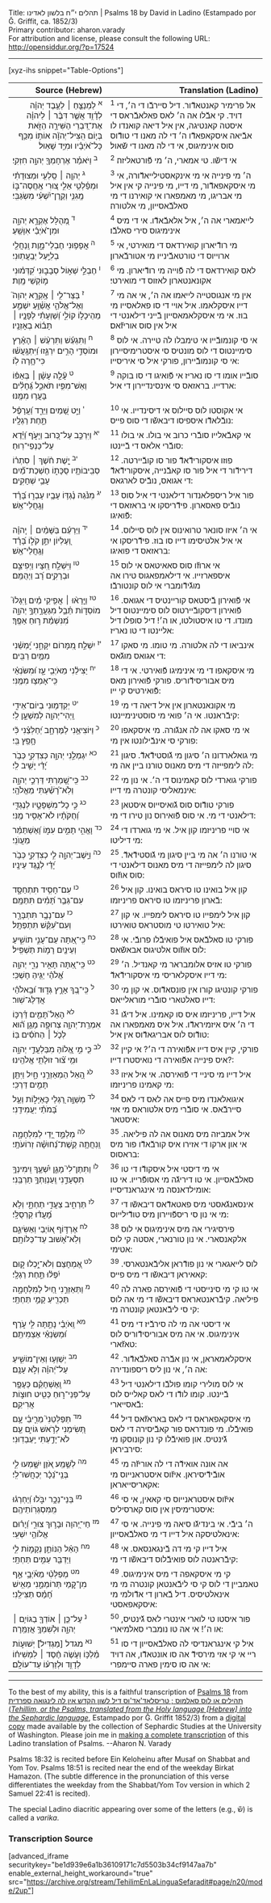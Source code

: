 <html>
<head></head>
<body>
Title: תהלים י״ח בלשון לאדינו | Psalms 18 by David in Ladino (Estampado por Ǧ. Griffit, ca. 1852/3)<br />
Primary contributor: aharon.varady<br />
For attribution and license, please consult the following URL: <a href="http://opensiddur.org/?p=17524">http://opensiddur.org/?p=17524</a>
<p />
<hr />

[xyz-ihs snippet="Table-Options"]<table style="margin-left: auto; margin-right: auto;" class="draggable">
<thead><tr><th id="x" style="text-align: right;">Source (Hebrew)</th><th style="text-align: right;">Translation (Ladino)</th></tr></thead>
<tbody>
<tr><td style="vertical-align:top;">
<div class="liturgy" lang="he" style="text-align: right;">
<sup>א</sup>&nbsp;לַמְנַצֵּ֤חַ ׀ 
לְעֶ֥בֶד יְהוָ֗ה 
לְדָ֫וִ֥ד 
אֲשֶׁ֤ר דִּבֶּ֨ר ׀ לַיהוָ֗ה אֶת־דִּ֭בְרֵי הַשִּׁירָ֣ה הַזֹּ֑את 
בְּי֤וֹם הִֽצִּיל־יְהוָ֘ה אוֹת֥וֹ מִכַּ֥ף כָּל־אֹ֝יְבָ֗יו 
וּמִיַּ֥ד שָׁאֽוּל׃
</span></div>
</td>
 
<td style="vertical-align:top;">
<div class="ladino" lang="lad">
<sup>1</sup>&nbsp;אל פרימיר קאנטאדﬞור. 
דיל סיירבﬞו די ה׳, 
די דויד. 
קי אבﬞלו אה ה׳ לאס פאלאבﬞראס די איסטה קאנטיגה, 
אין איל דיאה קואנדו לו אבﬞיאה איסקאפאדﬞו ה׳ די לה מאנו די טודﬞוס סוס אינימיגוס, 
אי די לה מאנו די שﬞאול׃
</span></div></td>
</tr>


<tr>
<td style="vertical-align:top;">
<div class="liturgy" lang="he">
<sup>ב</sup>&nbsp;וַיֹּאמַ֡ר 
אֶרְחָמְךָ֖ 
יְהוָ֣ה חִזְקִֽי׃
</span></div>
</td>
 
<td style="vertical-align:top;">
<div class="ladino" lang="lad">
<sup>2</sup>&nbsp;אי דישﬞו. 
טי אמארי, 
ה׳ מי פﬞורטאליזה׃
</span></div></td>
</tr>


<tr>
<td style="vertical-align:top;">
<div class="liturgy" lang="he">
<sup>ג</sup>&nbsp;יְהוָ֤ה ׀ סַֽלְעִ֥י וּמְצוּדָתִ֗י 
וּמְפַ֫לְטִ֥י 
אֵלִ֣י 
צ֭וּרִי אֶֽחֱסֶה־בּ֑וֹ 
מָֽגִנִּ֥י וְקֶֽרֶן־יִ֝שְׁעִ֗י 
מִשְׂגַּבִּֽי׃
</span></div>
</td>
 
<td style="vertical-align:top;">
<div class="ladino" lang="lad">
<sup>3</sup>&nbsp;ה׳ מי פינייה אי מי אינקאסטילייאדﬞורה, 
אי מי איסקאפאדﬞור, 
מי דייו, 
מי פינייה קי אין איל מי אבריגו, 
מי מאמפארו אי קואירנו די מי סאלבﬞאסייון, 
מי אלטורה׃
</span></div></td>
</tr>


<tr>
<td style="vertical-align:top;">
<div class="liturgy" lang="he">
<sup>ד</sup>&nbsp;מְ֭הֻלָּל אֶקְרָ֣א יְהוָ֑ה 
וּמִן־אֹ֝יְבַ֗י 
אִוָּשֵֽׁעַ׃
</span></div>
</td>
 
<td style="vertical-align:top;">
<div class="ladino" lang="lad">
<sup>4</sup>&nbsp;לייאמארי אה ה׳, 
איל אלאבﬞאדﬞו. 
אי די מיס אינימיגוס סירי סאלבﬞו׃
</span></div></td>
</tr>


<tr>
<td style="vertical-align:top;">
<div class="liturgy" lang="he">
<sup>ה</sup>&nbsp;אֲפָפ֥וּנִי חֶבְלֵי־מָ֑וֶת 
וְֽנַחֲלֵ֖י בְלִיַּ֣עַל יְבַֽעֲתֽוּנִי׃
</span></div>
</td>
 
<td style="vertical-align:top;">
<div class="ladino" lang="lad">
<sup>5</sup>&nbsp;מי רודﬞיארון קואירדאס די מואירטי, 
אי ארוייוס די טורטאבﬞינייו מי אטורבﬞארון׃
</span></div></td>
</tr>


<tr>
<td style="vertical-align:top;">
<div class="liturgy" lang="he">
<sup>ו</sup>&nbsp;חֶבְלֵ֣י שְׁא֣וֹל סְבָב֑וּנִי 
קִ֝דְּמ֗וּנִי מ֣וֹקְשֵׁי מָֽוֶת׃
</span></div>
</td>
 
<td style="vertical-align:top;">
<div class="ladino" lang="lad">
<sup>6</sup>&nbsp;לאס קואירדאס די לה פﬞוייה מי רודﬞיארון. 
מי אקונאנטארון לאזוס די מואירטי׃
</span></div></td>
</tr>


<tr>
<td style="vertical-align:top;">
<div class="liturgy" lang="he">
<sup>ז</sup>&nbsp;בַּצַּר־לִ֤י ׀ אֶֽקְרָ֣א יְהוָה֮ 
וְאֶל־אֱלֹהַ֪י אֲשַׁ֫וֵּ֥עַ 
יִשְׁמַ֣ע מֵהֵיכָל֣וֹ קוֹלִ֑י 
וְ֝שַׁוְעָתִ֗י לְפָנָ֤יו ׀ תָּב֬וֹא בְאָזְנָֽיו׃
</span></div>
</td>
 
<td style="vertical-align:top;">
<div class="ladino" lang="lad">
<sup>7</sup>&nbsp;אין מי אנגוסטייה לייאמו אה ה׳, 
אי אה מי דייו איסקלאמו. 
איל אויי די סו פאלאסייו מי בוז. 
אי מי איסקלאמאסייון בﬞייני דילאנטי די איל אין סוס אוריזﬞאס׃
</span></div></td>
</tr>


<tr>
<td style="vertical-align:top;">
<div class="liturgy" lang="he">
<sup>ח</sup>&nbsp;וַתִּגְעַ֬שׁ וַתִּרְעַ֨שׁ ׀ הָאָ֗רֶץ 
וּמוֹסְדֵ֣י הָרִ֣ים יִרְגָּ֑זוּ וַ֝יִּתְגָּֽעֲשׁ֗וּ 
כִּי־חָ֥רָה לֽוֹ׃
</span></div>
</td>
 
<td style="vertical-align:top;">
<div class="ladino" lang="lad">
<sup>8</sup>&nbsp;אי סי קונמובﬞייו אי טימבלו לה טיירה. 
אי לוס סימיינטוס די לוס מונטיס סי איסטרימיסיירון אי סי קונמובﬞיירון, 
פורקי איל סי איריסייו:
</span></div></td>
</tr>


<tr>
<td style="vertical-align:top;">
<div class="liturgy" lang="he">
<sup>ט</sup>&nbsp;עָ֘לָ֤ה עָשָׁ֨ן ׀ בְּאַפּ֗וֹ וְאֵשׁ־מִפִּ֥יו תֹּאכֵ֑ל 
גֶּ֝חָלִ֗ים בָּעֲר֥וּ מִמֶּֽנּוּ׃
</span></div>
</td>
 
<td style="vertical-align:top;">
<div class="ladino" lang="lad">
<sup>9</sup>&nbsp;סובﬞייו אומו די סו נאריז אי פﬞואיגו די סו בוקה ארדייו. 
בראזאס סי אינסינדיירון די איל:
</span></div></td>
</tr>


<tr>
<td style="vertical-align:top;">
<div class="liturgy" lang="he">
<sup>י</sup>&nbsp;וַיֵּ֣ט שָׁ֭מַיִם וַיֵּרַ֑ד 
וַ֝עֲרָפֶ֗ל תַּ֣חַת רַגְלָֽיו׃
</span></div>
</td>
 
<td style="vertical-align:top;">
<div class="ladino" lang="lad">
<sup>10</sup>&nbsp;אי אקוסטו לוס סיילוס אי דיסינדייו. 
אי נובﬞלאדﬞו איספיסו דיבאשﬞו די סוס פייס:
</span></div></td>
</tr>


<tr>
<td style="vertical-align:top;">
<div class="liturgy" lang="he">
<sup>יא</sup>&nbsp;וַיִּרְכַּ֣ב עַל־כְּ֭רוּב וַיָּעֹ֑ף 
וַ֝יֵּ֗דֶא עַל־כַּנְפֵי־רֽוּחַ׃
</span></div>
</td>
 
<td style="vertical-align:top;">
<div class="ladino" lang="lad">
<sup>11</sup>&nbsp;אי קאבﬞאלייו סובﬞרי כרוב אי בולו. 
אי בולו סובﬞרי אלאס די בﬞיינטו:
</span></div></td>
</tr>


<tr>
<td style="vertical-align:top;">
<div class="liturgy" lang="he">
<sup>יב</sup>&nbsp;יָ֤שֶׁת חֹ֨שֶׁךְ ׀ סִתְר֗וֹ 
סְבִֽיבוֹתָ֥יו סֻכָּת֑וֹ 
חֶשְׁכַת־מַ֝֗יִם 
עָבֵ֥י שְׁחָקִֽים׃
</span></div>
</td>
 
<td style="vertical-align:top;">
<div class="ladino" lang="lad">
<sup>12</sup>&nbsp;פוזו איסקורידﬞאדﬞ פור סו קובﬞיירטה. 
דירידﬞור די איל פור סו קאבﬞנייה, 
איסקורידﬞאדﬞ די אגואס, 
נובﬞיס לארגאס:
</span></div></td>
</tr>


<tr>
<td style="vertical-align:top;">
<div class="liturgy" lang="he">
<sup>יג</sup>&nbsp;מִנֹּ֗גַהּ נֶ֫גְדּ֥וֹ עָבָ֥יו עָבְר֑וּ 
בָּ֝רָ֗ד וְגַֽחֲלֵי־אֵֽשׁ׃
</span></div>
</td>
 
<td style="vertical-align:top;">
<div class="ladino" lang="lad">
<sup>13</sup>&nbsp;פור איל ריספלאנדור דילאנטי די איל סוס נובﬞיס פאסארון. 
פידﬞריסקו אי בראזאס די פﬞואיגו:
</span></div></td>
</tr>


<tr>
<td style="vertical-align:top;">
<div class="liturgy" lang="he">
<sup>יד</sup>&nbsp;וַיַּרְעֵ֬ם בַּשָּׁמַ֨יִם ׀ יְֽהוָ֗ה 
וְ֭עֶלְיוֹן יִתֵּ֣ן קֹל֑וֹ 
בָּ֝רָ֗ד וְגַֽחֲלֵי־אֵֽשׁ׃
</span></div>
</td>
 
<td style="vertical-align:top;">
<div class="ladino" lang="lad">
<sup>14</sup>&nbsp;אי ה׳ איזו סונאר טרואינוס אין לוס סיילוס. 
אי איל אלטיסימו דייו סו בוז. 
פידﬞריסקו אי בראזאס די פואיגו:
</span></div></td>
</tr>


<tr>
<td style="vertical-align:top;">
<div class="liturgy" lang="he">
<sup>טו</sup>&nbsp;וַיִּשְׁלַ֣ח חִ֭צָּיו וַיְפִיצֵ֑ם 
וּבְרָקִ֥ים רָ֝ב וַיְהֻמֵּֽם׃
</span></div>
</td>
 
<td style="vertical-align:top;">
<div class="ladino" lang="lad">
<sup>15</sup>&nbsp;אי ארוזﬞו סוס סאאיטאס אי לוס איספארזייו. 
אי דילאמפאגוס טירו אה מוגﬞידﬞומברי אי לוס קונטורבﬞו׃
</span></div></td>
</tr>


<tr>
<td style="vertical-align:top;">
<div class="liturgy" lang="he">
<sup>טז</sup>&nbsp;וַיֵּ֤רָא֨וּ ׀ אֲפִ֥יקֵי מַ֗יִם 
וַֽיִּגָּלוּ֮ מוֹסְד֪וֹת תֵּ֫בֵ֥ל 
מִגַּעֲרָ֣תְךָ֣ יְהוָ֑ה 
מִ֝נִּשְׁמַ֗ת ר֣וּחַ אַפֶּֽךָ׃
</span></div>
</td>
 
<td style="vertical-align:top;">
<div class="ladino" lang="lad">
<sup>16</sup>&nbsp;אי פﬞואירון בﬞיסטאס קוריינטיס די אגואס. 
פﬞואירון דיסקובﬞיירטוס לוס סימיינטוס דיל מונדו. 
די טו איסטולטו, או ה׳! 
דיל סופלו דיל אליינטו די טו נאריז:
</span></div></td>
</tr>


<tr>
<td style="vertical-align:top;">
<div class="liturgy" lang="he">
<sup>יז</sup>&nbsp;יִשְׁלַ֣ח מִ֭מָּרוֹם 
יִקָּחֵ֑נִי 
יַֽ֝מְשֵׁ֗נִי מִמַּ֥יִם רַבִּֽים׃
</span></div>
</td>
 
<td style="vertical-align:top;">
<div class="ladino" lang="lad">
<sup>17</sup>&nbsp;אינביאו די לה אלטורה. 
מי טומו. 
מי סאקו די אגואס מוגﬞאס:
</span></div></td>
</tr>


<tr>
<td style="vertical-align:top;">
<div class="liturgy" lang="he">
<sup>יח</sup>&nbsp;יַצִּילֵ֗נִי מֵאֹיְבִ֥י עָ֑ז 
וּ֝מִשֹּׂנְאַ֗י 
כִּֽי־אָמְצ֥וּ מִמֶּֽנִּי׃
</span></div>
</td>
 
<td style="vertical-align:top;">
<div class="ladino" lang="lad">
<sup>18</sup>&nbsp;מי איסקאפו די מי אינימיגו פﬞואירטי. 
אי די מיס אבוריסידﬞוריס. 
פורקי פﬞואירון מאס פﬞואירטיס קי ייו:
</span></div></td>
</tr>


<tr>
<td style="vertical-align:top;">
<div class="liturgy" lang="he">
<sup>יט</sup>&nbsp;יְקַדְּמ֥וּנִי בְיוֹם־אֵידִ֑י 
וַֽיְהִי־יְהוָ֖ה לְמִשְׁעָ֣ן לִֽי׃
</span></div>
</td>
 
<td style="vertical-align:top;">
<div class="ladino" lang="lad">
<sup>19</sup>&nbsp;מי אקונאנטארון אין איל דיאה די מי קיבﬞראנטו. 
אי ה׳ פואי מי סוסטינימיינטו:
</span></div></td>
</tr>


<tr>
<td style="vertical-align:top;">
<div class="liturgy" lang="he">
<sup>כ</sup>&nbsp;וַיּוֹצִיאֵ֥נִי לַמֶּרְחָ֑ב 
יְ֝חַלְּצֵ֗נִי כִּ֘י חָ֥פֵֽץ בִּֽי׃
</span></div>
</td>
 
<td style="vertical-align:top;">
<div class="ladino" lang="lad">
<sup>20</sup>&nbsp;אי מי סאקו אה לה אנגﬞורה. 
מי איסקאפו פורקי סי אינבﬞילונטו אין מי:
</span></div></td>
</tr>


<tr>
<td style="vertical-align:top;">
<div class="liturgy" lang="he">
<sup>כא</sup>&nbsp;יִגְמְלֵ֣נִי יְהוָ֣ה כְּצִדְקִ֑י 
כְּבֹ֥ר יָ֝דַ֗י יָשִׁ֥יב לִֽי׃
</span></div>
</td>
 
<td style="vertical-align:top;">
<div class="ladino" lang="lad">
<sup>21</sup>&nbsp;מי גואלארדונו ה׳ סיגון מי גﬞוסטידﬞאדﬞ. 
סיגון לה לימפייזה די מיס מאנוס טורנו ביין אה מי:
</span></div></td>
</tr>


<tr>
<td style="vertical-align:top;">
<div class="liturgy" lang="he">
<sup>כב</sup>&nbsp;כִּֽי־שָׁ֭מַרְתִּי דַּרְכֵ֣י יְהוָ֑ה 
וְלֹֽא־רָ֝שַׁ֗עְתִּי מֵאֱלֹהָֽי׃
</span></div>
</td>
 
<td style="vertical-align:top;">
<div class="ladino" lang="lad">
<sup>22</sup>&nbsp;פורקי גוארדי לוס קאמינוס די ה׳. 
אי נון מי אינמאליסי קונטרה מי דייו:
</span></div></td>
</tr>


<tr>
<td style="vertical-align:top;">
<div class="liturgy" lang="he">
<sup>כג</sup>&nbsp;כִּ֣י כָל־מִשְׁפָּטָ֣יו לְנֶגְדִּ֑י 
וְ֝חֻקֹּתָ֗יו לֹא־אָסִ֥יר מֶֽנִּי׃
</span></div>
</td>
 
<td style="vertical-align:top;">
<div class="ladino" lang="lad">
<sup>23</sup>&nbsp;פורקי טודﬞוס סוס גﬞואיסייוס איסטאן דילאנטי די מי. 
אי סוס פﬞואירוס נון טירו די מי:
</span></div></td>
</tr>


<tr>
<td style="vertical-align:top;">
<div class="liturgy" lang="he">
<sup>כד</sup>&nbsp;וָאֱהִ֣י תָמִ֣ים עִמּ֑וֹ 
וָ֝אֶשְׁתַּמֵּ֗ר מֵעֲוֺנִֽי׃
</span></div>
</td>
 
<td style="vertical-align:top;">
<div class="ladino" lang="lad">
<sup>24</sup>&nbsp;אי סויי פריניזמו קון איל. 
אי מי גוארדו די מי דיליטו:
</span></div></td>
</tr>


<tr>
<td style="vertical-align:top;">
<div class="liturgy" lang="he">
<sup>כה</sup>&nbsp;וַיָּֽשֶׁב־יְהוָ֣ה לִ֣י כְצִדְקִ֑י 
כְּבֹ֥ר יָ֝דַ֗י לְנֶ֣גֶד עֵינָֽיו׃
</span></div>
</td>
 
<td style="vertical-align:top;">
<div class="ladino" lang="lad">
<sup>25</sup>&nbsp;אי טורנו ה׳ אה מי ביין סיגון מי גﬞוסטידﬞאדﬞ. 
סיגון לה לימפייזה די מיס מאנוס דילאנטי די סוס אוזﬞוס:
</span></div></td>
</tr>


<tr>
<td style="vertical-align:top;">
<div class="liturgy" lang="he">
<sup>כו</sup>&nbsp;עִם־חָסִ֥יד תִּתְחַסָּ֑ד 
עִם־גְּבַ֥ר תָּ֝מִ֗ים תִּתַּמָּֽם׃
</span></div>
</td>
 
<td style="vertical-align:top;">
<div class="ladino" lang="lad">
<sup>26</sup>&nbsp;קון איל בואינו טו סיראס בואינו. 
קון איל בﬞארון פריניזמו טו סיראס פריניזמו:
</span></div></td>
</tr>


<tr>
<td style="vertical-align:top;">
<div class="liturgy" lang="he">
<sup>כז</sup>&nbsp;עִם־נָבָ֥ר תִּתְבָּרָ֑ר 
וְעִם־עִ֝קֵּ֗שׁ תִּתְפַּתָּֽל׃
</span></div>
</td>
 
<td style="vertical-align:top;">
<div class="ladino" lang="lad">
<sup>27</sup>&nbsp;קון איל לימפייו טו סיראס לימפייו. 
אי קון איל טואירטו טי מוסטראס טואירטו:
</span></div></td>
</tr>


<tr>
<td style="vertical-align:top;">
<div class="liturgy" lang="he">
<sup>כח</sup>&nbsp;כִּֽי־אַ֭תָּה עַם־עָנִ֣י תוֹשִׁ֑יעַ 
וְעֵינַ֖יִם רָמ֣וֹת תַּשְׁפִּֽיל׃
</span></div>
</td>
 
<td style="vertical-align:top;">
<div class="ladino" lang="lad">
<sup>28</sup>&nbsp;פורקי טו סאלבﬞאס איל פואיבﬞלו פרובﬞי. 
אי לוס אוזﬞוס אלטיגוס אבאשﬞאס:
</span></div></td>
</tr>


<tr>
<td style="vertical-align:top;">
<div class="liturgy" lang="he">
<sup>כט</sup>&nbsp;כִּֽי־אַ֭תָּה תָּאִ֣יר נֵרִ֑י 
יְהוָ֥ה אֱ֝לֹהַ֗י יַגִּ֥יהַּ חָשְׁכִּֽי׃
</span></div>
</td>
 
<td style="vertical-align:top;">
<div class="ladino" lang="lad">
<sup>29</sup>&nbsp;פורקי טו אזיס אלומבראר מי קאנדיל. 
ה׳ מי דייו איסקלאריסי מי איסקורידﬞאדﬞ:
</span></div></td>
</tr>


<tr>
<td style="vertical-align:top;">
<div class="liturgy" lang="he">
<sup>ל</sup>&nbsp;כִּֽי־בְ֭ךָ אָרֻ֣ץ גְּד֑וּד 
וּ֝בֵֽאלֹהַ֗י אֲדַלֶּג־שֽׁוּר׃
</span></div>
</td>
 
<td style="vertical-align:top;">
<div class="ladino" lang="lad">
<sup>30</sup>&nbsp;פורקי קונטיגו קורו אין פונסאדﬞוס. 
אי קון מי דייו סאלטארי סובﬞרי מוראלייאס:
</span></div></td>
</tr>


<tr>
<td style="vertical-align:top;">
<div class="liturgy" lang="he">
<sup>לא</sup>&nbsp;הָאֵל֮ תָּמִ֪ים דַּ֫רְכּ֥וֹ 
אִמְרַֽת־יְהוָ֥ה צְרוּפָ֑ה 
מָגֵ֥ן ה֝֗וּא לְכֹ֤ל ׀ הַחֹסִ֬ים בּֽוֹ׃
</span></div>
</td>
 
<td style="vertical-align:top;">
<div class="ladino" lang="lad">
<sup>31</sup>&nbsp;איל דייו, פריניזמו איס סו קאמינו. 
איל דיגﬞו די ה׳ איס איזמיראדﬞו. 
איל איס מאמפארו אה טודﬞוס לוס אבריגאדﬞוס אין איל:
</span></div></td>
</tr>


<tr>
<td style="vertical-align:top;">
<div class="liturgy" lang="he">
<sup>לב</sup>&nbsp;כִּ֤י מִ֣י אֱ֭לוֹהַּ מִבַּלְעֲדֵ֣י יְהוָ֑ה 
וּמִ֥י צ֝֗וּר זוּלָתִ֥י אֱלֹהֵֽינוּ׃
</span></div>
</td>
 
<td style="vertical-align:top;">
<div class="ladino" lang="lad">
<sup>32</sup>&nbsp;פורקי, קיין איס דייו אפﬞואירה די ה׳? 
אי קיין איס פינייה אפﬞואירה די נואיסטרו דייו?:
</span></div></td>
</tr>


<tr>
<td style="vertical-align:top;">
<div class="liturgy" lang="he">
<sup>לג</sup>&nbsp;הָ֭אֵל הַמְאַזְּרֵ֣נִי חָ֑יִל 
וַיִּתֵּ֖ן תָּמִ֣ים דַּרְכִּֽי׃
</span></div>
</td>
 
<td style="vertical-align:top;">
<div class="ladino" lang="lad">
<sup>33</sup>&nbsp;איל דייו מי סיניי די פﬞואירסה. 
אי איל איזו מי קאמינו פריניזמו:
</span></div></td>
</tr>


<tr>
<td style="vertical-align:top;">
<div class="liturgy" lang="he">
<sup>לד</sup>&nbsp;מְשַׁוֶּ֣ה רַ֭גְלַי כָּאַיָּל֑וֹת 
וְעַ֥ל בָּ֝מֹתַ֗י יַעֲמִידֵֽנִי׃
</span></div>
</td>
 
<td style="vertical-align:top;">
<div class="ladino" lang="lad">
<sup>34</sup>&nbsp;איגואלאנדו מיס פייס אה לאס די לאס סיירבﬞאס. 
אי סובﬞרי מיס אלטוראס מי אזי איסטאר:
</span></div></td>
</tr>


<tr>
<td style="vertical-align:top;">
<div class="liturgy" lang="he">
<sup>לה</sup>&nbsp;מְלַמֵּ֣ד יָ֭דַי לַמִּלְחָמָ֑ה 
וְֽנִחֲתָ֥ה קֶֽשֶׁת־נְ֝חוּשָׁ֗ה זְרוֹעֹתָֽי׃
</span></div>
</td>
 
<td style="vertical-align:top;">
<div class="ladino" lang="lad">
<sup>35</sup>&nbsp;איל אמביזה מיס מאנוס אה לה פיליאה. 
אי און ארקו די אזירו איס קורבﬞאדﬞו פור מיס בראסוס:
</span></div></td>
</tr>


<tr>
<td style="vertical-align:top;">
<div class="liturgy" lang="he">
<sup>לו</sup>&nbsp;וַתִּתֶּן־לִי֮ מָגֵ֪ן יִ֫שְׁעֶ֥ךָ 
וִֽימִינְךָ֥ תִסְעָדֵ֑נִי 
וְֽעַנְוַתְךָ֥ תַרְבֵּֽנִי׃
</span></div>
</td>
 
<td style="vertical-align:top;">
<div class="ladino" lang="lad">
<sup>36</sup>&nbsp;אי מי דיסטי איל איסקודﬞו די טו סאלבﬞאסייון. 
אי טו דיריגﬞה מי אסופﬞרייו. 
אי טו אומילדאנסה מי אינגראנדיסייו:
</span></div></td>
</tr>


<tr>
<td style="vertical-align:top;">
<div class="liturgy" lang="he">
<sup>לז</sup>&nbsp;תַּרְחִ֣יב צַעֲדִ֣י תַחְתָּ֑י 
וְלֹ֥א מָ֝עֲד֗וּ קַרְסֻלָּֽי׃
</span></div>
</td>
 
<td style="vertical-align:top;">
<div class="ladino" lang="lad">
<sup>37</sup>&nbsp;אינסאנגﬞאסטי מיס פאטאדﬞאס דיבאשﬞו די מי 
אי נון סי ריספﬞויירון מיס טודﬞילייוס:
</span></div></td>
</tr>


<tr>
<td style="vertical-align:top;">
<div class="liturgy" lang="he">
<sup>לח</sup>&nbsp;אֶרְדּ֣וֹף א֭וֹיְבַי וְאַשִּׂיגֵ֑ם 
וְלֹֽא־אָ֝שׁוּב 
עַד־כַּלּוֹתָֽם׃
</span></div>
</td>
 
<td style="vertical-align:top;">
<div class="ladino" lang="lad">
<sup>38</sup>&nbsp;פירסיגירי אה מיס אינימיגוס אי לוס אלקאנסארי. 
אי נון טורנארי, 
אסטה קי לוס אטימי:
</span></div></td>
</tr>


<tr>
<td style="vertical-align:top;">
<div class="liturgy" lang="he">
<sup>לט</sup>&nbsp;אֶ֭מְחָצֵם וְלֹא־יֻ֣כְלוּ ק֑וּם 
יִ֝פְּל֗וּ תַּ֣חַת רַגְלָֽי׃
</span></div>
</td>
 
<td style="vertical-align:top;">
<div class="ladino" lang="lad">
<sup>39</sup>&nbsp;לוס לייאגארי אי נון פודﬞראן אליבﬞאנטארסי. 
קאאיראן דיבאשﬞו די מיס פייס:
</span></div></td>
</tr>


<tr>
<td style="vertical-align:top;">
<div class="liturgy" lang="he">
<sup>מ</sup>&nbsp;וַתְּאַזְּרֵ֣נִי חַ֭יִל לַמִּלְחָמָ֑ה 
תַּכְרִ֖יעַ קָמַ֣י תַּחְתָּֽי׃
</span></div>
</td>
 
<td style="vertical-align:top;">
<div class="ladino" lang="lad">
<sup>40</sup>&nbsp;אי טו קי מי סינייסטי די פﬞואירסה פארה לה פיליאה. 
קיבﬞראנטאראס דיבאשﬞו די מי אה לוס קי סי ליבﬞאנטאן קונטרה מי:
</span></div></td>
</tr>


<tr>
<td style="vertical-align:top;">
<div class="liturgy" lang="he">
<sup>מא</sup>&nbsp;וְֽאֹיְבַ֗י נָתַ֣תָּה לִּ֣י עֹ֑רֶף 
וּ֝מְשַׂנְאַ֗י אַצְמִיתֵֽם׃
</span></div>
</td>
 
<td style="vertical-align:top;">
<div class="ladino" lang="lad">
<sup>41</sup>&nbsp;אי דיסטי אה מי לה סירבﬞיז די מיס אינימיגוס. 
אי אה מיס אבוריסידﬞוריס לוס טאזﬞארי:
</span></div></td>
</tr>


<tr>
<td style="vertical-align:top;">
<div class="liturgy" lang="he">
<sup>מב</sup>&nbsp;יְשַׁוְּע֥וּ 
וְאֵין־מוֹשִׁ֑יעַ 
עַל־יְ֝הוָ֗ה 
וְלֹ֣א עָנָֽם׃
</span></div>
</td>
 
<td style="vertical-align:top;">
<div class="ladino" lang="lad">
<sup>42</sup>&nbsp;איסקלאמאראן, 
אי נון אבﬞרה סאלבﬞאדﬞור. 
אה ה׳, 
אי נון ליס ריספונדירה:
</span></div></td>
</tr>


<tr>
<td style="vertical-align:top;">
<div class="liturgy" lang="he">
<sup>מג</sup>&nbsp;וְֽאֶשְׁחָקֵ֗ם כְּעָפָ֥ר עַל־פְּנֵי־ר֑וּחַ 
כְּטִ֖יט חוּצ֣וֹת אֲרִיקֵֽם׃
</span></div>
</td>
 
<td style="vertical-align:top;">
<div class="ladino" lang="lad">
<sup>43</sup>&nbsp;אי לוס מולירי קומו פולבﬞו דילאנטי דיל בﬞיינטו. 
קומו לודﬞו די לאס קאלייס לוס בﬞאסייארי:
</span></div></td>
</tr>


<tr>
<td style="vertical-align:top;">
<div class="liturgy" lang="he">
<sup>מד</sup>&nbsp;תְּפַלְּטֵנִי֮ מֵרִ֪יבֵ֫י 
עָ֥ם תְּ֭שִׂימֵנִי לְרֹ֣אשׁ גּוֹיִ֑ם 
עַ֖ם לֹא־יָדַ֣עְתִּי יַֽעַבְדֽוּנִי׃
</span></div>
</td>
 
<td style="vertical-align:top;">
<div class="ladino" lang="lad">
<sup>44</sup>&nbsp;מי איסקאפאראס די לאס באראזﬞאס דיל פואיבﬞלו. 
מי פונדראס פור קאבﬞיסירה די לאס גﬞינטיס. 
און פואיבﬞלו קי נון קונוסקו מי סירביראן:
</span></div></td>
</tr>


<tr>
<td style="vertical-align:top;">
<div class="liturgy" lang="he">
<sup>מה</sup>&nbsp;לְשֵׁ֣מַֽע אֹ֭זֶן יִשָּׁ֣מְעוּ לִ֑י 
בְּנֵֽי־נֵ֝כָ֗ר יְכַחֲשׁוּ־לִֽי׃
</span></div>
</td>
 
<td style="vertical-align:top;">
<div class="ladino" lang="lad">
<sup>45</sup>&nbsp;אה אונה אואידﬞה די לה אוריזﬞה מי אובﬞידﬞיסיראן. 
איזﬞוס איסטראנייוס מי אקאריסייאראן:
</span></div></td>
</tr>


<tr>
<td style="vertical-align:top;">
<div class="liturgy" lang="he">
<sup>מו</sup>&nbsp;בְּנֵי־נֵכָ֥ר יִבֹּ֑לוּ 
וְ֝יַחְרְג֗וּ מִֽמִּסְגְּרֽוֹתֵיהֶֽם׃
</span></div>
</td>
 
<td style="vertical-align:top;">
<div class="ladino" lang="lad">
<sup>46</sup>&nbsp;איזﬞוס איסטראנייוס סי קאאין, 
אי סי איסטרימיסין אין סוס קארסיליס:
</span></div></td>
</tr>


<tr>
<td style="vertical-align:top;">
<div class="liturgy" lang="he">
<sup>מז</sup>&nbsp;חַי־יְ֭הוָה 
וּבָר֣וּךְ צוּרִ֑י 
וְ֝יָר֗וּם אֱלוֹהֵ֥י יִשְׁעִֽי׃
</span></div>
</td>
 
<td style="vertical-align:top;">
<div class="ladino" lang="lad">
<sup>47</sup>&nbsp;ה׳ ביבﬞי. 
אי בינדיגﬞו סיאה מי פינייה. 
אי סי אינאלטיסקה איל דייו די מי סאלבﬞאסייון:
</span></div></td>
</tr>


<tr>
<td style="vertical-align:top;">
<div class="liturgy" lang="he">
<sup>מח</sup>&nbsp;הָאֵ֗ל הַנּוֹתֵ֣ן נְקָמ֣וֹת לִ֑י 
וַיַּדְבֵּ֖ר עַמִּ֣ים תַּחְתָּֽי׃
</span></div>
</td>
 
<td style="vertical-align:top;">
<div class="ladino" lang="lad">
<sup>48</sup>&nbsp;איל דייו קי מי דה בﬞינגאנסאס. 
אי קיבﬞראנטה לוס פואיבﬞלוס דיבאשﬞו די מי:
</span></div></td>
</tr>


<tr>
<td style="vertical-align:top;">
<div class="liturgy" lang="he">
<sup>מט</sup>&nbsp;מְפַלְּטִ֗י מֵאֹ֫יְבָ֥י 
אַ֣ף מִן־קָ֭מַי תְּרוֹמְמֵ֑נִי 
מֵאִ֥ישׁ חָ֝מָ֗ס תַּצִּילֵֽנִי׃
</span></div>
</td>
 
<td style="vertical-align:top;">
<div class="ladino" lang="lad">
<sup>49</sup>&nbsp;קי מי איסקאפה די מיס אינימיגוס. 
טאמביין די לוס קי סי ליבﬞאנטאן קונטרה מי מי אינאלטיסיס. 
דיל בﬞארון די אדﬞולמי מי איסקאפאסטי:
</span></div></td>
</tr>


<tr>
<td style="vertical-align:top;">
<div class="liturgy" lang="he">
<sup>נ</sup>&nbsp;עַל־כֵּ֤ן ׀ אוֹדְךָ֖ בַגּוֹיִ֥ם ׀ יְהוָ֑ה 
וּלְשִׁמְךָ֥ אֲזַמֵּֽרָה׃
</span></div>
</td>
 
<td style="vertical-align:top;">
<div class="ladino" lang="lad">
<sup>50</sup>&nbsp;פור איסטו טי לוארי אינטרי לאס גﬞינטיס, או ה׳! 
אי אה טו נומברי סאלמיארי:
</span></div></td>
</tr>


<tr>
<td style="vertical-align:top;">
<div class="liturgy" lang="he">
<sup>נא</sup>&nbsp;מגדל [מַגְדִּיל֮] יְשׁוּע֪וֹת מַ֫לְכּ֥וֹ וְעֹ֤שֶׂה חֶ֨סֶד ׀ לִמְשִׁיח֗וֹ 
לְדָוִ֥ד וּלְזַרְע֗וֹ עַד־עוֹלָֽם׃
</span></div>
</td>
 
<td style="vertical-align:top;">
<div class="ladino" lang="lad">
<sup>51</sup>&nbsp;איל קי אינגראנדיסי לה סאלבﬞאסייון די סו ריי אי קי אזי מירסידﬞ אה סו אונטאדﬞו, 
אה דויד אי אה סו סימין פארה סיימפרי:
</span></div>
</td></tr>
</tbody></table>

<hr />

To the best of my ability, this is a faithful transcription of <a href="https://en.wikipedia.org/wiki/Psalm_18">Psalms 18</a> from <a href="https://opensiddur.org/works-in-progress/needing-transcription/ladino-translation-tehilim-1852/">תהילים או לוס סאלמוס ; טריסלאד'אד'וס דיל לשון הקדש אין לה לינגואה ספרדית (<em>Tehillim, or the Psalms, translated from the Holy language [Hebrew] into the Sephardic language</em></a>, Estampado por Ǧ. Griffit 1852/3) from a <a href="http://digitalcollections.lib.washington.edu/cdm/compoundobject/collection/p16786coll3/id/2453/rec/">digital copy</a> made available by the collection of Sephardic Studies at the University of Washington. Please join me in <a href="https://he.wikisource.org/wiki/%D7%9E%D7%A4%D7%AA%D7%97:Tehilim,_o_los_Salmos,_trezladados_del_leshon_ha-%E1%B8%B3odesh_en_la_lingua_Sefaradit.pdf">making a complete transcription</a> of this Ladino translation of Psalms. --Aharon N. Varady

Psalms 18:32 is recited before Ein Keloheinu after Musaf on Shabbat and Yom Tov. Psalms 18:51 is recited near the end of the weekday Birkat Hamazon. (The subtle difference in the pronunciation of this verse differentiates the weekday from the Shabbat/Yom Tov version in which 2 Samuel 22:41 is recited).

The special Ladino diacritic appearing over some of the letters (e.g., שﬞ) is called a <em>varika</em>.

<h3>Transcription Source</h3>

[advanced_iframe securitykey="be1d939e6a1b36109171c7d5503b34cf9147aa7b" enable_external_height_workaround="true" src="https://archive.org/stream/TehilimEnLaLinguaSefaradit#page/n20/mode/2up"]
</body>
</html>